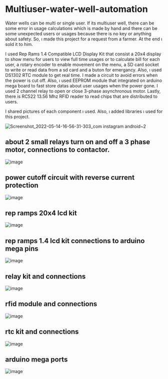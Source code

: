 # Multiuser-water-well-automation
Water wells can be multi or single user. If its multiuser well, there can be some error in usage calculations which is made by hand and there can be some unexpected users or usages because there is no key or anything about safety. So, ı made this project for a request from a farmer. At the end ı sold it to him.

I used Rep Rams 1.4 Compatible LCD Display Kit that consist a 20x4 display to show menu for users to view full time usages or to calculate bill for each user, a rotary encoder to enable movement on the menu, a SD card socket to write or read data from a sd card and a buton for emergancy. Also, ı used DS1302 RTC module to get real time. I made a circuit to avoid errors when the power is cut off. Also, ı used EEPROM module that integrated on arduino mega board to fast store datas about user usages when the power gone. I used 2 channel relay to open or close 3-phase asynchronous motor. Lastly, there is RC522 13.56 Mhz RFID reader to read chips that are distributed to users.

I shared pictures of each component ı used. Also, ı added libraries ı used for this project.

![Screenshot_2022-05-14-16-56-31-303_com instagram android~2](https://user-images.githubusercontent.com/55800601/168439958-00d38123-56a0-4f18-a4a9-a003a3d51ad4.jpeg)



## about 2 small relays turn on and off a 3 phase motor, connections to contactor.

![image](https://user-images.githubusercontent.com/55800601/158028261-3b1138ab-82d9-4f13-a68b-7420d40ecaab.png)

## power cutoff circuit with reverse current protection

![image](https://user-images.githubusercontent.com/55800601/158028317-3a94d404-1178-4e8e-9655-d85ed1e7a996.png)

## rep ramps 20x4 lcd kit

![image](https://user-images.githubusercontent.com/55800601/158028350-d3aaef1c-eea1-449c-8ea8-2e4a98bab759.png)

## rep ramps 1.4 lcd kit connections to arduino mega pins

![image](https://user-images.githubusercontent.com/55800601/158028331-9bb5815a-8b16-4982-a655-4ea780c8ba47.png)

## relay kit and connections

![image](https://user-images.githubusercontent.com/55800601/158028370-12e6bc54-6851-4e5a-9ee3-58ebc5c5895b.png)

## rfid module and connections

![image](https://user-images.githubusercontent.com/55800601/158028392-d7315efa-8bb5-4f03-b48a-4039a9a95af4.png)

## rtc kit and connections

![image](https://user-images.githubusercontent.com/55800601/158028405-38360271-6cb2-4ca1-8765-bc7baf1c9b0a.png)

## arduino mega ports

![image](https://user-images.githubusercontent.com/55800601/158028431-413057a9-87b6-4a5c-a302-79aee6553f2c.png)





